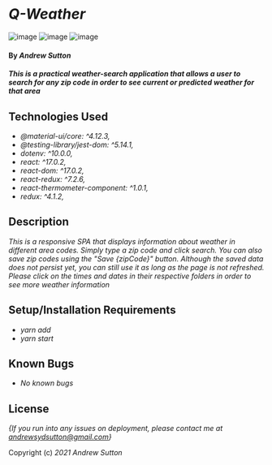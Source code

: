 # _Q-Weather_

![image](https://user-images.githubusercontent.com/83406605/148400485-0a11edab-3359-4428-bba7-14ef2cb40e87.png)
![image](https://user-images.githubusercontent.com/83406605/148400577-5621f41c-59cb-4df9-a34e-13e52828c9bc.png)
![image](https://user-images.githubusercontent.com/83406605/148400663-dd75bddf-5c58-48f0-8eaa-b933f3cee446.png)


#### By _**Andrew Sutton**_

#### _This is a practical weather-search application that allows a user to search for any zip code in order to see current or predicted weather for that area_

## Technologies Used
* _@material-ui/core: ^4.12.3,_
* _@testing-library/jest-dom: ^5.14.1,_
* _dotenv: ^10.0.0,_
* _react: ^17.0.2,_
* _react-dom: ^17.0.2,_
* _react-redux: ^7.2.6,_
* _react-thermometer-component: ^1.0.1,_
* _redux: ^4.1.2,_

## Description

_This is a responsive SPA that displays information about weather in different area codes. Simply type a zip code and click search. You can also save zip codes using the "Save {zipCode}" button. Although the saved data does not persist yet, you can still use it as long as the page is not refreshed. Please click on the times and dates in their respective folders in order to see more weather information_

## Setup/Installation Requirements

* _yarn add_
* _yarn start_

## Known Bugs

* _No known bugs_

## License

_{If you run into any issues on deployment, please contact me at andrewsydsutton@gmail.com}_

Copyright (c) _2021_ _Andrew Sutton_
